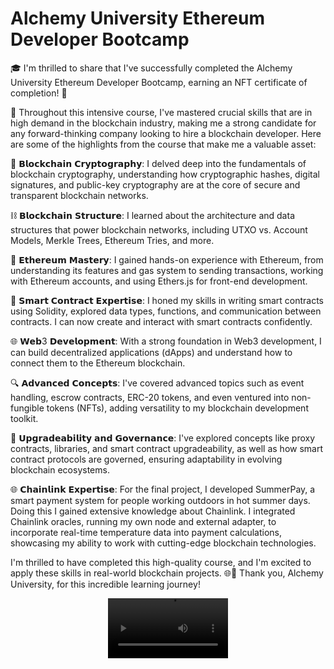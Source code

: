 # Alchemy University Ethereum Developer Bootcamp

🎓 I'm thrilled to share that I've successfully completed the Alchemy University Ethereum Developer Bootcamp, earning an NFT certificate of completion! 🌟

🔐 Throughout this intensive course, I've mastered crucial skills that are in high demand in the blockchain industry, making me a strong candidate for any forward-thinking company looking to hire a blockchain developer. Here are some of the highlights from the course that make me a valuable asset:

🔗 𝗕𝗹𝗼𝗰𝗸𝗰𝗵𝗮𝗶𝗻 𝗖𝗿𝘆𝗽𝘁𝗼𝗴𝗿𝗮𝗽𝗵𝘆: I delved deep into the fundamentals of blockchain cryptography, understanding how cryptographic hashes, digital signatures, and public-key cryptography are at the core of secure and transparent blockchain networks.

⛓️ 𝗕𝗹𝗼𝗰𝗸𝗰𝗵𝗮𝗶𝗻 𝗦𝘁𝗿𝘂𝗰𝘁𝘂𝗿𝗲: I learned about the architecture and data structures that power blockchain networks, including UTXO vs. Account Models, Merkle Trees, Ethereum Tries, and more.

💼 𝗘𝘁𝗵𝗲𝗿𝗲𝘂𝗺 𝗠𝗮𝘀𝘁𝗲𝗿𝘆: I gained hands-on experience with Ethereum, from understanding its features and gas system to sending transactions, working with Ethereum accounts, and using Ethers.js for front-end development.

🤖 𝗦𝗺𝗮𝗿𝘁 𝗖𝗼𝗻𝘁𝗿𝗮𝗰𝘁 𝗘𝘅𝗽𝗲𝗿𝘁𝗶𝘀𝗲: I honed my skills in writing smart contracts using Solidity, explored data types, functions, and communication between contracts. I can now create and interact with smart contracts confidently.

🌐 𝗪𝗲𝗯3 𝗗𝗲𝘃𝗲𝗹𝗼𝗽𝗺𝗲𝗻𝘁: With a strong foundation in Web3 development, I can build decentralized applications (dApps) and understand how to connect them to the Ethereum blockchain.

🔍 𝗔𝗱𝘃𝗮𝗻𝗰𝗲𝗱 𝗖𝗼𝗻𝗰𝗲𝗽𝘁𝘀: I've covered advanced topics such as event handling, escrow contracts, ERC-20 tokens, and even ventured into non-fungible tokens (NFTs), adding versatility to my blockchain development toolkit.

🔄 𝗨𝗽𝗴𝗿𝗮𝗱𝗲𝗮𝗯𝗶𝗹𝗶𝘁𝘆 𝗮𝗻𝗱 𝗚𝗼𝘃𝗲𝗿𝗻𝗮𝗻𝗰𝗲: I've explored concepts like proxy contracts, libraries, and smart contract upgradeability, as well as how smart contract protocols are governed, ensuring adaptability in evolving blockchain ecosystems.

🌐 𝗖𝗵𝗮𝗶𝗻𝗹𝗶𝗻𝗸 𝗘𝘅𝗽𝗲𝗿𝘁𝗶𝘀𝗲: For the final project, I developed SummerPay, a smart payment system for people working outdoors in hot summer days. Doing this I gained extensive knowledge about Chainlink. I integrated Chainlink oracles, running my own node and external adapter, to incorporate real-time temperature data into payment calculations, showcasing my ability to work with cutting-edge blockchain technologies.

I'm thrilled to have completed this high-quality course, and I'm excited to apply these skills in real-world blockchain projects. 🌐💼 Thank you, Alchemy University, for this incredible learning journey!


<p align="center">
  <video src="https://github.com/arynyestos/AUEthDevBootcamp/assets/33223441/5a98d0ab-7800-4201-a2b1-46e25bf6772b" style="width: 20vw;">
</p>




